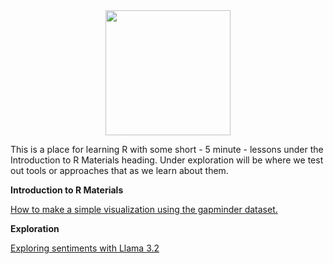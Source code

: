 <div align="center">
<img src="https://github.com/EnCompass-Worldwide/Humans-Learning/blob/main/prep/humanslearning.png;" width = "200px" /> 
</div>



This is a place for learning R with some short - 5 minute - lessons under the Introduction to R Materials heading. Under exploration will be where we test out tools or approaches that as we learn about them.  

**Introduction to R Materials**

[How to make a simple visualization using the gapminder dataset.](https://encompass-worldwide.github.io/Humans-Learning/lesson1_gapminder.html)


**Exploration**

[Exploring sentiments with Llama 3.2](https://encompass-worldwide.github.io/Humans-Learning/sentiments_llama.html)

